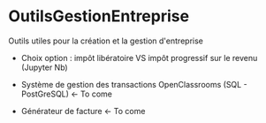 # OutilsGestionEntreprise
Outils utiles pour la création et la gestion d'entreprise

- Choix option : impôt libératoire VS impôt progressif sur le revenu (Jupyter Nb)

- Système de gestion des transactions OpenClassrooms (SQL - PostGreSQL) <- To come

- Générateur de facture <- To come
